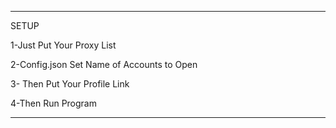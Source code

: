 --------------------------------------------------------------------------

SETUP

1-Just Put Your Proxy List

2-Config.json Set Name of Accounts to Open

3- Then Put Your Profile Link

4-Then Run Program

--------------------------------------------------------------------------
